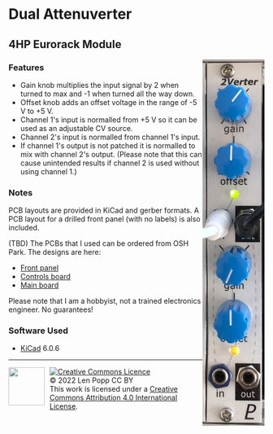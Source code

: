 # Dual Attenuverter

## 4HP Eurorack Module

<img src="Attenuverter.jpg" style="float:right">

### Features
- Gain knob multiplies the input signal by 2 when turned to max and -1 when turned all the way down.
- Offset knob adds an offset voltage in the range of -5 V to +5 V.
- Channel 1's input is normalled from +5 V so it can be used as an adjustable CV source.
- Channel 2's input is normalled from channel 1's input.
- If channel 1's output is not patched it is normalled to mix with channel 2's output. (Please note that this can cause unintended results if channel 2 is used without using channel 1.)

### Notes
PCB layouts are provided in KiCad and gerber formats. A PCB layout for a drilled front panel (with no labels) is also included.

(TBD) The PCBs that I used can be ordered from OSH Park. The designs are here:
- [Front panel](https://oshpark.com/shared_projects/zzz)
- [Controls board](https://oshpark.com/shared_projects/zzz)
- [Main board](https://oshpark.com/shared_projects/zzz)

Please note that I am a hobbyist, not a trained electronics engineer. No guarantees!

### Software Used

* [KiCad](https://www.kicad.org/) 6.0.6

<hr /><div><div style="float:left; padding-right:10px;"><img src="https://i0.wp.com/www.oshwa.org/wp-content/uploads/2014/03/oshw-logo-100-px.png" width=71 height=75 /></div><div style="xfloat:left; padding-left:10px;"><a rel="license" href="http://creativecommons.org/licenses/by/4.0/"><img alt="Creative Commons Licence" style="border-width:0;" src="https://i.creativecommons.org/l/by/4.0/88x31.png" /></a><br />© 2022 Len Popp CC BY<br />This work is licensed under a <a rel="license" href="http://creativecommons.org/licenses/by/4.0/">Creative Commons Attribution 4.0 International License</a>.</div></div>